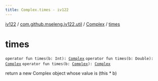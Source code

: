 ```yaml
---
title: Complex.times - iv122
---
```


[iv122](../../index.md) / [com.github.mseleng.iv122.util](../index.md) / [Complex](index.md) / [times](.)

# times

`operator fun times(b: Int): `[`Complex`](index.md)
`operator fun times(b: Double): `[`Complex`](index.md)
`operator fun times(b: `[`Complex`](index.md)`): `[`Complex`](index.md)

return a new Complex object whose value is (this * b)

